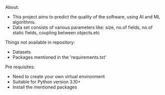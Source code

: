 About:
- This project aims to predict the quality of the software, using AI and ML algorithms.
- Data set consists of various parameters like: size, no.of fields, no.of static fields, coupling between objects.etc

Things not available in repository:
- Datasets
- Packages mentioned in the 'requirements.txt' 

Pre requisites:
  - Need to create your own virtual environment
  - Suitable for Python version 3.10+
  - Install the mentioned packages
